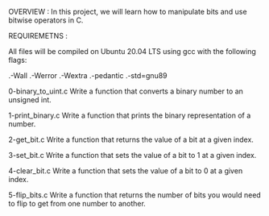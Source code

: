 OVERVIEW :
In this project, we will learn how to manipulate bits and use bitwise operators in C.

REQUIREMETNS :

All files will be compiled on Ubuntu 20.04 LTS using gcc with the following flags:

.-Wall
.-Werror
.-Wextra
.-pedantic
.-std=gnu89

0-binary_to_uint.c
Write a function that converts a binary number to an unsigned int.

1-print_binary.c
Write a function that prints the binary representation of a number.

2-get_bit.c
Write a function that returns the value of a bit at a given index.

3-set_bit.c
Write a function that sets the value of a bit to 1 at a given index.

4-clear_bit.c
Write a function that sets the value of a bit to 0 at a given index.

5-flip_bits.c
Write a function that returns the number of bits you would need to flip to get from one number to another.
